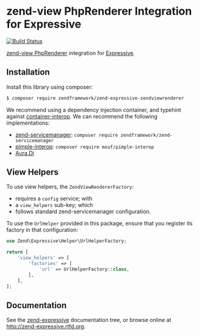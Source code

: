 # zend-view PhpRenderer Integration for Expressive

[![Build Status](https://secure.travis-ci.org/zendframework/zend-expressive-zendviewrenderer.svg?branch=master)](https://secure.travis-ci.org/zendframework/zend-expressive-zendviewrenderer)

[zend-view PhpRenderer](https://github.com/zendframework/zend-view) integration
for [Expressive](https://github.com/zendframework/zend-expressive).

## Installation

Install this library using composer:

```bash
$ composer require zendframework/zend-expressive-zendviewrenderer
```

We recommend using a dependency injection container, and typehint against
[container-interop](https://github.com/container-interop/container-interop). We
can recommend the following implementations:

- [zend-servicemanager](https://github.com/zendframework/zend-servicemanager):
  `composer require zendframework/zend-servicemanager`
- [pimple-interop](https://github.com/moufmouf/pimple-interop):
  `composer require mouf/pimple-interop`
- [Aura.Di](https://github.com/auraphp/Aura.Di)

## View Helpers

To use view helpers, the `ZendViewRendererFactory`:

- requires a `config` service; with
- a `view_helpers` sub-key; which
- follows standard zend-servicemanager configuration.

To use the `UrlHelper` provided in this package, ensure that you register its
factory in that configuration:

```php
use Zend\Expressive\Helper\UrlHelperFactory;

return [
    'view_helpers' => [
        'factories' => [
            'url' => UrlHelperFactory::class,
        ],
    ],
];
```

## Documentation

See the [zend-expressive](https://github.com/zendframework/zend-expressive/blob/master/doc/book)
documentation tree, or browse online at http://zend-expressive.rtfd.org.
